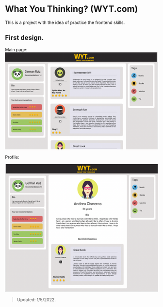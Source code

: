 # What You Thinking? (WYT.com)

This is a project with the idea of practice the frontend skills.

## First design.

Main page:
![image](rdImg/img1.png)


Profile:

![image](rdImg/img2.png)

> Updated: 1/5/2022.